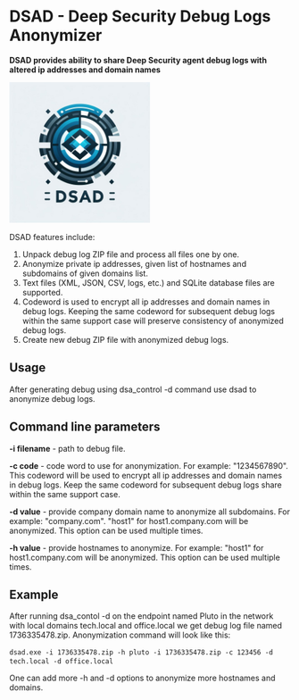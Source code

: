 # DSAD - Deep Security Debug Logs Anonymizer

**DSAD provides ability to share Deep Security agent debug logs with altered ip addresses and domain names**

<img src="logo.png" alt="DSAD Logo" width="50%"/>

DSAD features include:
1. Unpack debug log ZIP file and process all files one by one.
2. Anonymize private ip addresses, given list of hostnames and subdomains of given domains list.
3. Text files (XML, JSON, CSV, logs, etc.) and SQLite database files are supported.
4. Codeword is used to encrypt all ip addresses and domain names in debug logs. Keeping the same codeword for subsequent debug logs within the same support case will preserve consistency of anonymized debug logs.
5. Create new debug ZIP file with anonymized debug logs.

## Usage

After generating debug using dsa_control -d command use dsad to anonymize debug logs.

## Command line parameters

**-i filename** - path to debug file.

**-c code** - code word to use for anonymization. For example: "1234567890". This codeword will be used to encrypt all ip addresses and domain names in debug logs. Keep the same codeword for subsequent debug logs share within the same support case.

**-d value** - provide company domain name to anonymize all subdomains. For example: "company.com". "host1" for host1.company.com will be anonymized. This option can be used multiple times.

**-h value** - provide hostnames to anonymize. For example: "host1" for host1.company.com will be anonymized. This option can be used multiple times.

## Example

After running dsa_contol -d on the endpoint named Pluto in the network with local domains tech.local  and office.local we get debug log file named 1736335478.zip. Anonymization command will look like this:
```commandline
dsad.exe -i 1736335478.zip -h pluto -i 1736335478.zip -c 123456 -d tech.local -d office.local
```

One can add more -h and -d options to anonymize more hostnames and domains.